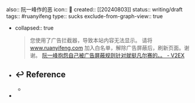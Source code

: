 also:: 阮一峰作的恶
icon:: 🤮
created:: [[20240803]]
status:: writing/draft
tags:: #ruanyifeng 
type:: sucks
exclude-from-graph-view:: true

- collapsed:: true
  >您使用了广告拦截器，导致本站内容无法显示。
  请将 www.ruanyifeng.com 加入白名单，解除广告屏蔽后，刷新页面。谢谢。
  [阮一峰抱怨自己被广告屏蔽规则针对就挺凡尔赛的。。 - V2EX](https://v2ex.com/t/790313)
- ## ↩ Reference
  -
-